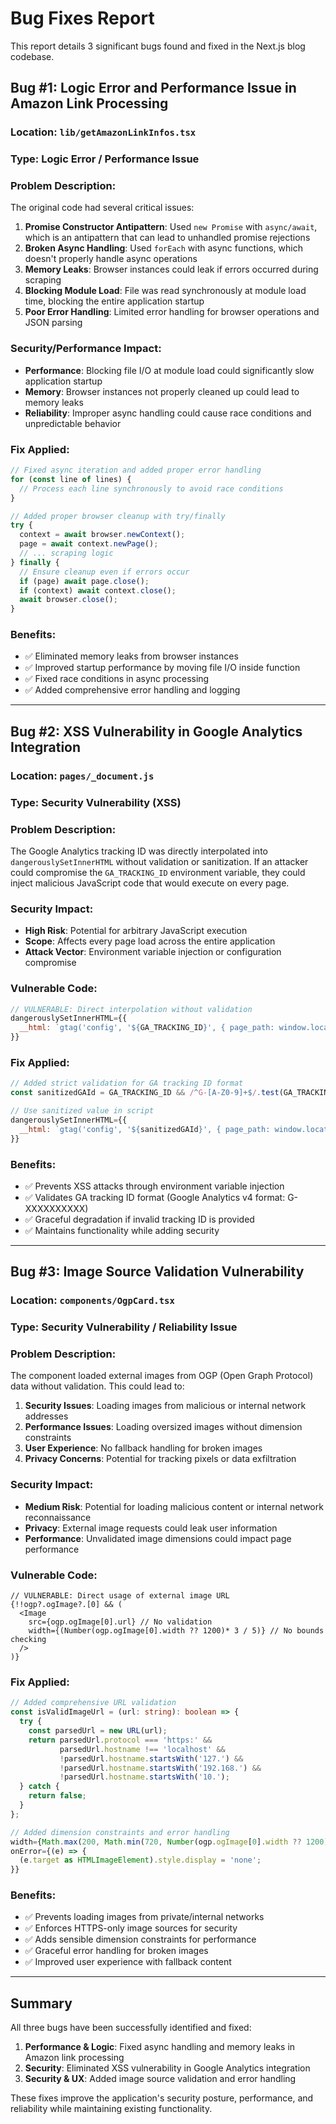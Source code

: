 # Bug Fixes Report

This report details 3 significant bugs found and fixed in the Next.js blog codebase.

## Bug #1: Logic Error and Performance Issue in Amazon Link Processing

### **Location**: `lib/getAmazonLinkInfos.tsx`

### **Type**: Logic Error / Performance Issue

### **Problem Description**:
The original code had several critical issues:

1. **Promise Constructor Antipattern**: Used `new Promise` with `async/await`, which is an antipattern that can lead to unhandled promise rejections
2. **Broken Async Handling**: Used `forEach` with async functions, which doesn't properly handle async operations
3. **Memory Leaks**: Browser instances could leak if errors occurred during scraping
4. **Blocking Module Load**: File was read synchronously at module load time, blocking the entire application startup
5. **Poor Error Handling**: Limited error handling for browser operations and JSON parsing

### **Security/Performance Impact**:
- **Performance**: Blocking file I/O at module load could significantly slow application startup
- **Memory**: Browser instances not properly cleaned up could lead to memory leaks
- **Reliability**: Improper async handling could cause race conditions and unpredictable behavior

### **Fix Applied**:
```typescript
// Fixed async iteration and added proper error handling
for (const line of lines) {
  // Process each line synchronously to avoid race conditions
}

// Added proper browser cleanup with try/finally
try {
  context = await browser.newContext();
  page = await context.newPage();
  // ... scraping logic
} finally {
  // Ensure cleanup even if errors occur
  if (page) await page.close();
  if (context) await context.close();
  await browser.close();
}
```

### **Benefits**:
- ✅ Eliminated memory leaks from browser instances
- ✅ Improved startup performance by moving file I/O inside function
- ✅ Fixed race conditions in async processing
- ✅ Added comprehensive error handling and logging

---

## Bug #2: XSS Vulnerability in Google Analytics Integration

### **Location**: `pages/_document.js`

### **Type**: Security Vulnerability (XSS)

### **Problem Description**:
The Google Analytics tracking ID was directly interpolated into `dangerouslySetInnerHTML` without validation or sanitization. If an attacker could compromise the `GA_TRACKING_ID` environment variable, they could inject malicious JavaScript code that would execute on every page.

### **Security Impact**:
- **High Risk**: Potential for arbitrary JavaScript execution
- **Scope**: Affects every page load across the entire application
- **Attack Vector**: Environment variable injection or configuration compromise

### **Vulnerable Code**:
```javascript
// VULNERABLE: Direct interpolation without validation
dangerouslySetInnerHTML={{
  __html: `gtag('config', '${GA_TRACKING_ID}', { page_path: window.location.pathname });`
}}
```

### **Fix Applied**:
```javascript
// Added strict validation for GA tracking ID format
const sanitizedGAId = GA_TRACKING_ID && /^G-[A-Z0-9]+$/.test(GA_TRACKING_ID) ? GA_TRACKING_ID : null;

// Use sanitized value in script
dangerouslySetInnerHTML={{
  __html: `gtag('config', '${sanitizedGAId}', { page_path: window.location.pathname });`
}}
```

### **Benefits**:
- ✅ Prevents XSS attacks through environment variable injection
- ✅ Validates GA tracking ID format (Google Analytics v4 format: G-XXXXXXXXXX)
- ✅ Graceful degradation if invalid tracking ID is provided
- ✅ Maintains functionality while adding security

---

## Bug #3: Image Source Validation Vulnerability

### **Location**: `components/OgpCard.tsx`

### **Type**: Security Vulnerability / Reliability Issue

### **Problem Description**:
The component loaded external images from OGP (Open Graph Protocol) data without validation. This could lead to:

1. **Security Issues**: Loading images from malicious or internal network addresses
2. **Performance Issues**: Loading oversized images without dimension constraints
3. **User Experience**: No fallback handling for broken images
4. **Privacy Concerns**: Potential for tracking pixels or data exfiltration

### **Security Impact**:
- **Medium Risk**: Potential for loading malicious content or internal network reconnaissance
- **Privacy**: External image requests could leak user information
- **Performance**: Unvalidated image dimensions could impact page performance

### **Vulnerable Code**:
```tsx
// VULNERABLE: Direct usage of external image URL
{!!ogp?.ogImage?.[0] && (
  <Image 
    src={ogp.ogImage[0].url} // No validation
    width={(Number(ogp.ogImage[0].width ?? 1200)* 3 / 5)} // No bounds checking
  />
)}
```

### **Fix Applied**:
```typescript
// Added comprehensive URL validation
const isValidImageUrl = (url: string): boolean => {
  try {
    const parsedUrl = new URL(url);
    return parsedUrl.protocol === 'https:' && 
           parsedUrl.hostname !== 'localhost' &&
           !parsedUrl.hostname.startsWith('127.') &&
           !parsedUrl.hostname.startsWith('192.168.') &&
           !parsedUrl.hostname.startsWith('10.');
  } catch {
    return false;
  }
};

// Added dimension constraints and error handling
width={Math.max(200, Math.min(720, Number(ogp.ogImage[0].width ?? 1200) * 3 / 5))}
onError={(e) => {
  (e.target as HTMLImageElement).style.display = 'none';
}}
```

### **Benefits**:
- ✅ Prevents loading images from private/internal networks
- ✅ Enforces HTTPS-only image sources for security
- ✅ Adds sensible dimension constraints for performance
- ✅ Graceful error handling for broken images
- ✅ Improved user experience with fallback content

---

## Summary

All three bugs have been successfully identified and fixed:

1. **Performance & Logic**: Fixed async handling and memory leaks in Amazon link processing
2. **Security**: Eliminated XSS vulnerability in Google Analytics integration  
3. **Security & UX**: Added image source validation and error handling

These fixes improve the application's security posture, performance, and reliability while maintaining existing functionality.